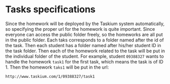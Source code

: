 # Tasks specifications

Since the homework will be deployed by the Taskium system automatically, so specifying the proper url for the homework is quite important. Since everyone can access the public folder freely, so the homeworks are all put in the public folder. Each taks corresponds to a folder named after the id of the task. Then each student has a folder named after his/her student ID in the task folder. Then each of the homework related to the task will be put in the individual folder of the student. For example, student `09388327` wants to handle the homework `task1` for the first task, which means the task is of ID 1. Then the homework `taks1` will be put in the url:

    http://www.taskium.com/1/09388327/task1
